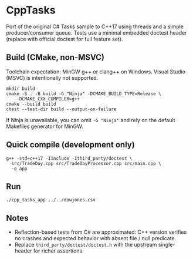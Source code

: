 # CppTasks

Port of the original C# Tasks sample to C++17 using threads and a simple producer/consumer queue. Tests use a minimal embedded doctest header (replace with official doctest for full feature set).

## Build (CMake, non-MSVC)
Toolchain expectation: MinGW g++ or clang++ on Windows. Visual Studio (MSVC) is intentionally not supported.

```
mkdir build
cmake -S . -B build -G "Ninja" -DCMAKE_BUILD_TYPE=Release \
	-DCMAKE_CXX_COMPILER=g++
cmake --build build
ctest --test-dir build --output-on-failure
```
If Ninja is unavailable, you can omit `-G "Ninja"` and rely on the default Makefiles generator for MinGW.



## Quick compile (development only)
```
g++ -std=c++17 -Iinclude -Ithird_party/doctest \
  src/TradeDay.cpp src/TradeDayProcessor.cpp src/main.cpp \
  -o app
```

## Run
```
./cpp_tasks_app ../../dowjones.csv
```

## Notes
- Reflection-based tests from C# are approximated: C++ version verifies no crashes and expected behavior with absent file / null predicate.
- Replace `third_party/doctest/doctest.h` with the upstream single-header for richer assertions.

